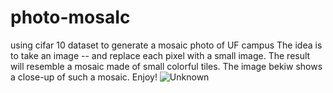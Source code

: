 # photo-mosaIc
using cifar 10 dataset to generate a mosaic photo of UF campus
The idea is to take an image -- and replace each pixel with a small image. The result will resemble a mosaic made of small colorful tiles. The image bekiw shows a close-up of such a mosaic.
Enjoy!
![Unknown](https://user-images.githubusercontent.com/114832226/208185601-623b4e00-3306-4db9-9235-8a6db091f9a7.jpeg)
